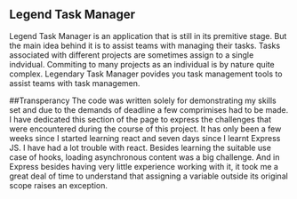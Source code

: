 ## Legend Task Manager
Legend Task Manager is an application that is still in its premitive stage. But the main idea behind it is to assist teams with managing their tasks. Tasks associated with different projects are sometimes assign to a single indvidual. Commiting to many projects as an individual is by nature quite complex. Legendary Task Manager povides you task management tools to assist teams with task managemen.

##Transperancy 
The code was written solely for demonstrating my skills set and due to the demands of deadline a few comprimises had to be made. I have dedicated this section of the page to express the challenges that were encountered during the course of this project. It has only been a few weeks since I started learning react and seven days since I learnt Express JS. I have had a lot trouble with react. Besides learning the suitable use case of hooks, loading asynchronous content was a big challenge. And in Express besides having very little experience working with it, it  took me a great deal of time to understand that assigning a variable outside its original scope raises an exception. 
